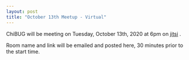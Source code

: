 ```yaml
---
layout: post
title: "October 13th Meetup - Virtual"
---
```


ChiBUG will be meeting on
Tuesday, October 13th, 2020
at
6pm
on
[jitsi](https://meet.jit.si) .

Room name and link will be emailed and posted here, 30 minutes prior to the start time. 
